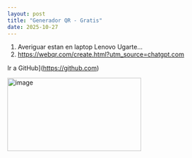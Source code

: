 ```yaml
---
layout: post
title: "Generador QR - Gratis"
date: 2025-10-27
---
```

1. Averiguar estan en laptop Lenovo Ugarte... 
2. https://webqr.com/create.html?utm_source=chatgpt.com

Ir a GitHub](https://github.com)


<img width="303" height="166" alt="image" src="https://github.com/user-attachments/assets/5994ab70-1469-475f-b7cf-1cca3b308d0b" />
